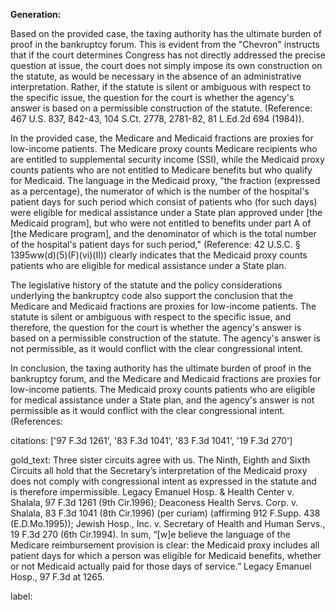 **Generation:**

 <answer>
Based on the provided case, the taxing authority has the ultimate burden of proof in the bankruptcy forum. This is evident from the "Chevron" instructs that if the court determines Congress has not directly addressed the precise question at issue, the court does not simply impose its own construction on the statute, as would be necessary in the absence of an administrative interpretation. Rather, if the statute is silent or ambiguous with respect to the specific issue, the question for the court is whether the agency's answer is based on a permissible construction of the statute. (Reference: 467 U.S. 837, 842-43, 104 S.Ct. 2778, 2781-82, 81 L.Ed.2d 694 (1984)).

In the provided case, the Medicare and Medicaid fractions are proxies for low-income patients. The Medicare proxy counts Medicare recipients who are entitled to supplemental security income (SSI), while the Medicaid proxy counts patients who are not entitled to Medicare benefits but who qualify for Medicaid. The language in the Medicaid proxy, "the fraction (expressed as a percentage), the numerator of which is the number of the hospital's patient days for such period which consist of patients who (for such days) were eligible for medical assistance under a State plan approved under [the Medicaid program], but who were not entitled to benefits under part A of [the Medicare program], and the denominator of which is the total number of the hospital's patient days for such period," (Reference: 42 U.S.C. § 1395ww(d)(5)(F)(vi)(II)) clearly indicates that the Medicaid proxy counts patients who are eligible for medical assistance under a State plan.

The legislative history of the statute and the policy considerations underlying the bankruptcy code also support the conclusion that the Medicare and Medicaid fractions are proxies for low-income patients. The statute is silent or ambiguous with respect to the specific issue, and therefore, the question for the court is whether the agency's answer is based on a permissible construction of the statute. The agency's answer is not permissible, as it would conflict with the clear congressional intent.

In conclusion, the taxing authority has the ultimate burden of proof in the bankruptcy forum, and the Medicare and Medicaid fractions are proxies for low-income patients. The Medicaid proxy counts patients who are eligible for medical assistance under a State plan, and the agency's answer is not permissible as it would conflict with the clear congressional intent. (References: 

citations: ['97 F.3d 1261', '83 F.3d 1041', '83 F.3d 1041', '19 F.3d 270']

gold_text: Three sister circuits agree with us. The Ninth, Eighth and Sixth Circuits all hold that the Secretary’s interpretation of the Medicaid proxy does not comply with congressional intent as expressed in the statute and is therefore impermissible. Legacy Emanuel Hosp. & Health Center v. Shalala, 97 F.3d 1261 (9th Cir.1996); Deaconess Health Servs. Corp. v. Shalala, 83 F.3d 1041 (8th Cir.1996) (per curiam) (affirming 912 F.Supp. 438 (E.D.Mo.1995)); Jewish Hosp., Inc. v. Secretary of Health and Human Servs., 19 F.3d 270 (6th Cir.1994). In sum, “[w]e believe the language of the Medicare reimbursement provision is clear: the Medicaid proxy includes all patient days for which a person was eligible for Medicaid benefits, whether or not Medicaid actually paid for those days of service.” Legacy Emanuel Hosp., 97 F.3d at 1265.

label: 